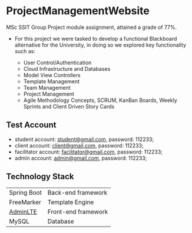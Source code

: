 # ProjectManagementWebsite
MSc SSIT Group Project module assignment, attained a grade of 77%.

- For this project we were tasked to develop a functional Blackboard alternative for the University, in doing so we explored key functionality such as:

  - User Control/Authentication
  - Cloud Infrastructure and Databases
  - Model View Controllers
  - Template Management
  - Team Management
  - Project Management
  - Agile Methodology Concepts, SCRUM, KanBan Boards, Weekly Sprints and Client Driven Story Cards

## Test Account
- student account: student@gmail.com, password: 112233; 
- client account: client@gmail.com, password: 112233;
- facilitator account: facilitator@gmail.com, password: 112233;
- admin account: admin@gmail.com, password: 112233;

## Technology Stack

|   |   |
|---|---|
| Spring Boot  | Back-end framework  |
| FreeMarker  | Template Engine  |
| [AdminLTE](https://adminlte.io/docs/3.0/)  | Front-end framework  |
| MySQL | Database|
